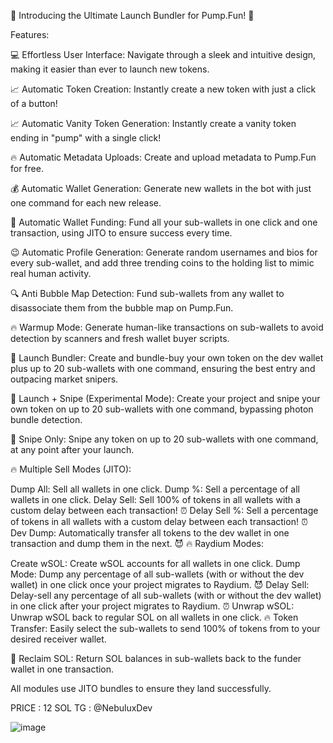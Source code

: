 🚀 Introducing the Ultimate Launch Bundler for Pump.Fun! 🚀

Features:

💻 Effortless User Interface: Navigate through a sleek and intuitive design, making it easier than ever to launch new tokens.

📈 Automatic Token Creation: Instantly create a new token with just a click of a button!

📈 Automatic Vanity Token Generation: Instantly create a vanity token ending in "pump" with a single click!

🔥 Automatic Metadata Uploads: Create and upload metadata to Pump.Fun for free.

💰 Automatic Wallet Generation: Generate new wallets in the bot with just one command for each new release.

💸 Automatic Wallet Funding: Fund all your sub-wallets in one click and one transaction, using JITO to ensure success every time.

😉 Automatic Profile Generation: Generate random usernames and bios for every sub-wallet, and add three trending coins to the holding list to mimic real human activity.

🔍 Anti Bubble Map Detection: Fund sub-wallets from any wallet to disassociate them from the bubble map on Pump.Fun.

🔥 Warmup Mode: Generate human-like transactions on sub-wallets to avoid detection by scanners and fresh wallet buyer scripts.

🔫 Launch Bundler: Create and bundle-buy your own token on the dev wallet plus up to 20 sub-wallets with one command, ensuring the best entry and outpacing market snipers.

🔫 Launch + Snipe (Experimental Mode): Create your project and snipe your own token on up to 20 sub-wallets with one command, bypassing photon bundle detection.

🔫 Snipe Only: Snipe any token on up to 20 sub-wallets with one command, at any point after your launch.

🔥 Multiple Sell Modes (JITO):

Dump All: Sell all wallets in one click.
Dump %: Sell a percentage of all wallets in one click.
Delay Sell: Sell 100% of tokens in all wallets with a custom delay between each transaction! ⏰
Delay Sell %: Sell a percentage of tokens in all wallets with a custom delay between each transaction! ⏰
Dev Dump: Automatically transfer all tokens to the dev wallet in one transaction and dump them in the next. 😈
🔥 Raydium Modes:

Create wSOL: Create wSOL accounts for all wallets in one click.
Dump Mode: Dump any percentage of all sub-wallets (with or without the dev wallet) in one click once your project migrates to Raydium. 😈
Delay Sell: Delay-sell any percentage of all sub-wallets (with or without the dev wallet) in one click after your project migrates to Raydium. ⏰
Unwrap wSOL: Unwrap wSOL back to regular SOL on all wallets in one click.
🔥 Token Transfer: Easily select the sub-wallets to send 100% of tokens from to your desired receiver wallet.

🔄 Reclaim SOL: Return SOL balances in sub-wallets back to the funder wallet in one transaction.

All modules use JITO bundles to ensure they land successfully.

PRICE : 12 SOL 
TG : @NebuluxDev


![image](https://github.com/user-attachments/assets/f4f0b020-5b3f-44bd-84b4-2dc3167e82c6)

